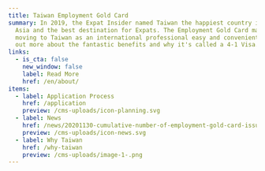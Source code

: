 ```yaml
---
title: Taiwan Employment Gold Card
summary: In 2019, the Expat Insider named Taiwan the happiest country in East
  Asia and the best destination for Expats. The Employment Gold Card makes
  moving to Taiwan as an international professional easy and convenient. Find
  out more about the fantastic benefits and why it's called a 4-1 Visa.
links:
  - is_cta: false
    new_window: false
    label: Read More
    href: /en/about/
items:
  - label: Application Process
    href: /application
    preview: /cms-uploads/icon-planning.svg
  - label: News
    href: /news/20201130-cumulative-number-of-employment-gold-card-issuance
    preview: /cms-uploads/icon-news.svg
  - label: Why Taiwan
    href: /why-taiwan
    preview: /cms-uploads/image-1-.png
---
```

<!-- This text will never be seen -->